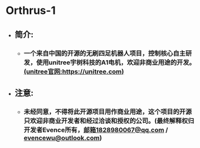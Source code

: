# Orthrus-1  
* ## **简介:**
    - ###  **一个来自中国的开源的无刷四足机器人项目，控制核心自主研发，使用unitree宇树科技的A1电机，欢迎非商业用途的开发。[(unitree官网:https://unitree.com)](https://unitree.com)**

* ## **注意:**
    - ###  **未经同意，不得将此开源项目用作商业用途，这个项目的开源只欢迎非商业开发者和经过洽谈和授权的公司。(最终解释权归开发者Evence所有，邮箱1828980067@qq.com / evencewu@outlook.com)**